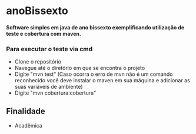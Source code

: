 # anoBissexto

#### Software simples em java de ano bissexto exemplificando utilização de teste e cobertura com maven.

### Para executar o teste via cmd
- Clone o repositório
- Navegue até o diretório em que se encontra o projeto
- Digite "mvn test" (Caso ocorra o erro de mvn não é um comando reconhecido você deve instalar o maven em sua máquina e adicionar as suas variáveis de ambiente)
- Digite "mvn cobertura:cobertura"

## Finalidade
- Acadêmica
